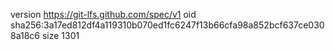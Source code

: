 version https://git-lfs.github.com/spec/v1
oid sha256:3a17ed812df4a119310b070ed1fc6247f13b66cfa98a852bcf637ce0308a18c6
size 1301
